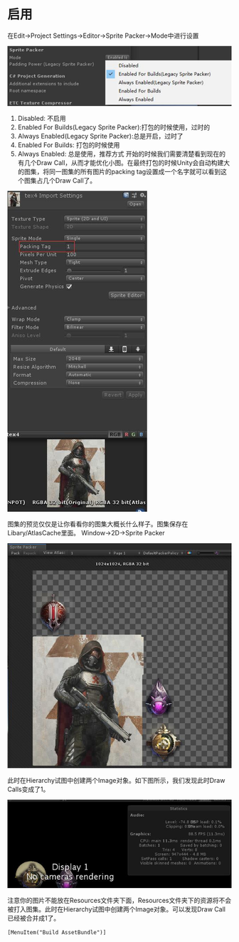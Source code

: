 # 启用
在Edit->Project Settings->Editor->Sprite Packer->Mode中进行设置

![](1.jpg)
1. Disabled: 不启用
2. Enabled For Builds(Legacy Sprite Packer):打包的时候使用，过时的
3. Always Enabled(Legacy Sprite Packer):总是开启，过时了
4. Enabled For Builds: 打包的时候使用
5. Always Enabled: 总是使用，推荐方式
开始的时候我们需要清楚看到现在的有几个Draw Call，从而才能优化小图。在最终打包的时候Unity会自动构建大的图集，将同一图集的所有图片的packing tag设置成一个名字就可以看到这个图集占几个Draw Call了。

![](2.jpg)

图集的预览仅仅是让你看看你的图集大概长什么样子。图集保存在Libary/AtlasCache里面。
Window->2D->Sprite Packer

![](3.jpg)

此时在Hierarchy试图中创建两个Image对象。如下图所示，我们发现此时Draw Calls变成了1。

![](4.jpg)

注意你的图片不能放在Resources文件夹下面，Resources文件夹下的资源将不会被打入图集。此时在Hierarchy试图中创建两个Image对象。可以发现Draw Call已经被合并成1了。

```CSharp
[MenuItem("Build AssetBundle")]

```